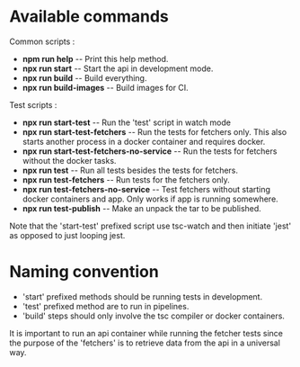 # Available commands

Common scripts :
- **npm run help** -- Print this help method.
- **npx run start** -- Start the api in development mode.
- **npx run build** -- Build everything.
- **npx run build-images** -- Build images for CI.


Test scripts :
- **npx run start-test** -- Run the 'test' script in watch mode
- **npx run start-test-fetchers** -- Run the tests for fetchers only. This also starts another process in a docker container and requires docker.
- **npx run start-test-fetchers-no-service** -- Run the tests for fetchers without the docker tasks.
- **npx run test** -- Run all tests besides the tests for fetchers.
- **npx run test-fetchers** -- Run tests for the fetchers only.
- **npx run test-fetchers-no-service** -- Test fetchers without starting docker containers and app. Only works if app is running somewhere. 
- **npx run test-publish** -- Make an unpack the tar to be published.

Note that the 'start-test' prefixed script use tsc-watch and then initiate 'jest' as opposed to just looping jest.

# Naming convention

- 'start' prefixed methods should be running tests in development.
- 'test' prefixed method are to run in pipelines.
- 'build' steps should only involve the tsc compiler or docker containers.

It is important to run an api container while running the fetcher tests since the purpose of the 'fetchers' is to retrieve data from the api in a universal way.
